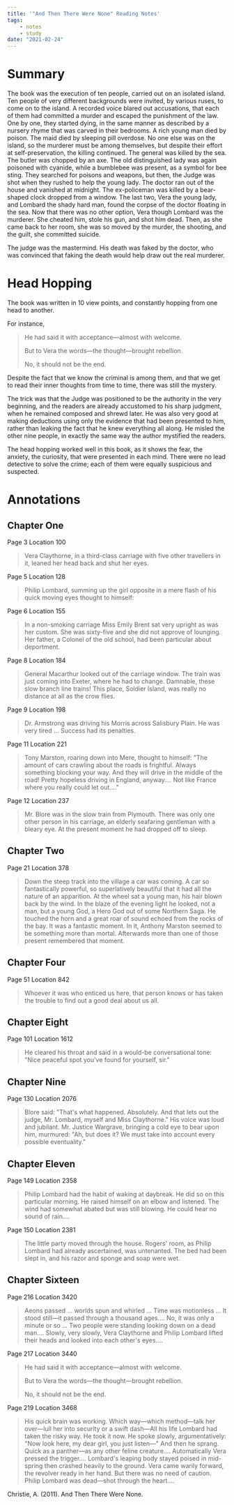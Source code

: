 ```yaml
---
title: '"And Then There Were None" Reading Notes'
tags:
    - notes
    - study
date: "2021-02-24"
---
```


# Summary

The book was the execution of ten people, carried out on an isolated island. Ten people of very different backgrounds were invited, by various ruses, to come on to the island. A recorded voice blared out accusations, that each of them had committed a murder and escaped the punishment of the law. One by one, they started dying, in the same manner as described by a nursery rhyme that was carved in their bedrooms. A rich young man died by poison. The maid died by sleeping pill overdose. No one else was on the island, so the murderer must be among themselves, but despite their effort at self-preservation, the killing continued. The general was killed by the sea. The butler was chopped by an axe. The old distinguished lady was again poisoned with cyanide, while a bumblebee was present, as a symbol for bee sting. They searched for poisons and weapons, but then, the Judge was shot when they rushed to help the young lady. The doctor ran out of the house and vanished at midnight. The ex-policeman was killed by a bear-shaped clock dropped from a window. The last two, Vera the young lady, and Lombard the shady hard man, found the corpse of the doctor floating in the sea. Now that there was no other option, Vera though Lombard was the murderer. She cheated him, stole his gun, and shot him dead. Then, as she came back to her room, she was so moved by the murder, the shooting, and the guilt, she committed suicide.

The judge was the mastermind. His death was faked by the doctor, who was convinced that faking the death would help draw out the real murderer.

# Head Hopping

The book was written in 10 view points, and constantly hopping from one head to another. 

For instance, 

> He had said it with acceptance—almost with welcome. 
>
> But to Vera the words—the thought—brought rebellion. 
>
> No, it should not be the end.

Despite the fact that we know the criminal is among them, and that we get to read their inner thoughts from time to time, there was still the mystery. 

The trick was that the Judge was positioned to be the authority in the very beginning, and the readers are already accustomed to his sharp judgment, when he remained composed and shrewd later. He was also very good at making deductions using only the evidence that had been presented to him, rather than leaking the fact that he knew everything all along. He misled the other nine people, in exactly the same way the author mystified the readers.

The head hopping worked well in this book, as it shows the fear, the anxiety, the curiosity, that were presented in each mind. There were no lead detective to solve the crime; each of them were equally suspicious and suspected. 

# Annotations

## Chapter One

Page 3 Location 100

> Vera Claythorne, in a third-class carriage with five other travellers in it, leaned her head back and shut her eyes.

Page 5 Location 128

> Philip Lombard, summing up the girl opposite in a mere flash of his quick moving eyes thought to himself:

Page 6 Location 155

> In a non-smoking carriage Miss Emily Brent sat very upright as was her custom. She was sixty-five and she did not approve of lounging. Her father, a Colonel of the old school, had been particular about deportment.

Page 8 Location 184

> General Macarthur looked out of the carriage window. The train was just coming into Exeter, where he had to change. Damnable, these slow branch line trains! This place, Soldier Island, was really no distance at all as the crow flies.

Page 9 Location 198

> Dr. Armstrong was driving his Morris across Salisbury Plain. He was very tired … Success had its penalties.

Page 11 Location 221

> Tony Marston, roaring down into Mere, thought to himself: "The amount of cars crawling about the roads is frightful. Always something blocking your way. And they will drive in the middle of the road! Pretty hopeless driving in England, anyway…. Not like France where you really could let out…."

Page 12 Location 237

> Mr. Blore was in the slow train from Plymouth. There was only one other person in his carriage, an elderly seafaring gentleman with a bleary eye. At the present moment he had dropped off to sleep.

## Chapter Two

Page 21 Location 378

> Down the steep track into the village a car was coming. A car so fantastically powerful, so superlatively beautiful that it had all the nature of an apparition. At the wheel sat a young man, his hair blown back by the wind. In the blaze of the evening light he looked, not a man, but a young God, a Hero God out of some Northern Saga. He touched the horn and a great roar of sound echoed from the rocks of the bay. It was a fantastic moment. In it, Anthony Marston seemed to be something more than mortal. Afterwards more than one of those present remembered that moment.

## Chapter Four

Page 51 Location 842

> Whoever it was who enticed us here, that person knows or has taken the trouble to find out a good deal about us all.

## Chapter Eight

Page 101 Location 1612

> He cleared his throat and said in a would-be conversational tone: "Nice peaceful spot you've found for yourself, sir."

## Chapter Nine

Page 130 Location 2076

> Blore said: "That's what happened. Absolutely. And that lets out the judge, Mr. Lombard, myself and Miss Claythorne." His voice was loud and jubilant. Mr. Justice Wargrave, bringing a cold eye to bear upon him, murmured: "Ah, but does it? We must take into account every possible eventuality."

## Chapter Eleven

Page 149 Location 2358

> Philip Lombard had the habit of waking at daybreak. He did so on this particular morning. He raised himself on an elbow and listened. The wind had somewhat abated but was still blowing. He could hear no sound of rain….

Page 150 Location 2381

> The little party moved through the house. Rogers' room, as Philip Lombard had already ascertained, was untenanted. The bed had been slept in, and his razor and sponge and soap were wet.

## Chapter Sixteen

Page 216 Location 3420

> Aeons passed … worlds spun and whirled … Time was motionless … It stood still—it passed through a thousand ages…. No, it was only a minute or so … Two people were standing looking down on a dead man…. Slowly, very slowly, Vera Claythorne and Philip Lombard lifted their heads and looked into each other's eyes….

Page 217 Location 3440

> He had said it with acceptance—almost with welcome. 
>
> But to Vera the words—the thought—brought rebellion. 
>
> No, it should not be the end.

Page 219 Location 3468

> His quick brain was working. Which way—which method—talk her over—lull her into security or a swift dash—All his life Lombard had taken the risky way. He took it now. He spoke slowly, argumentatively: "Now look here, my dear girl, you just listen—" And then he sprang. Quick as a panther—as any other feline creature…. Automatically Vera pressed the trigger…. Lombard's leaping body stayed poised in mid-spring then crashed heavily to the ground. Vera came warily forward, the revolver ready in her hand. But there was no need of caution. Philip Lombard was dead—shot through the heart….

Christie, A. (2011). And Then There Were None.
